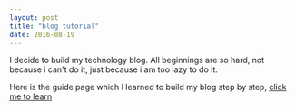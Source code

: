 ```yaml
---
layout: post
title: "blog tutorial"
date: 2016-08-19
---
```

I decide to build my technology blog. All beginnings are so hard, not because i can't do it, just because i am too lazy to do it.

Here is the guide page  which I learned to build my blog step by step, [click me to learn](http://jmcglone.com/guides/github-pages)
